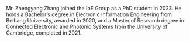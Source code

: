 Mr. Zhengyang Zhang joined the IoE Group as a PhD student in 2023. He holds a Bachelor’s degree in Electronic Information Engineering from Beihang University, awarded in 2020, and a Master of Research degree in Connected Electronic and Photonic Systems from the University of Cambridge, completed in 2021.